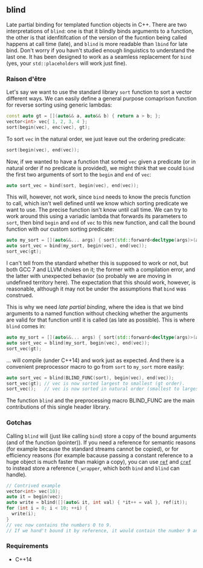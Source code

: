 ## blind

Late partial binding for templated function objects in C++. There are two interpretations of `blind`: one is that it blindly binds arguments to a function, the other is that idenfitifcation of the version of the fucntion being called happens at call time (late), and `blind` is more readable than `lbind` for late bind. Don't worry if you havn't studied enough linguistics to understand the last one. It has been designed to work as a seamless replacement for `bind` (yes, your `std::placeholders` will work just fine).


### Raison d'être

Let's say we want to use the standard library `sort` function to sort a vector different ways. We can easily define a general purpose comaprison function for reverse sorting using generic lambdas:
```c++
const auto gt = [](auto&& a, auto&& b) { return a > b; };
vector<int> vec{ 1, 2, 3, 4 };
sort(begin(vec), enc(vec), gt);
```
To sort `vec` in the natural order, we just leave out the ordering predicate:
```c++
sort(begin(vec), end(vec));
```

Now, if we wanted to have a function that sorted `vec` given a predicate (or in natural order if no predicate is provided), we might think that we could `bind` the first two arguments of sort to the `begin` and `end` of `vec`:
```c++
auto sort_vec = bind(sort, begin(vec), end(vec));
```
This will, however, not work, since `bind` needs to know the precis function to call, which isn't well defined until we know which sorting predicate we want to use. The precise function isn't know until call time. We can try to work around this using a variadic lambda that forwards its parameters to `sort`, then bind `begin` and `end` of `vec` to this new function, and call the bound function with our custom sorting predicate:
```c++
auto my_sort = [](auto&&... args) { sort(std::forward<decltype(args)>(args)); };
auto sort_vec = bind(my_sort, begin(vec), end(vec));
sort_vec(gt);
```
I can't tell from the standard whether this is supposed to work or not, but both GCC 7 and LLVM chokes on it; the former with a compilation error, and the latter with unexpected behavior (so probably we are moving in undefined territory here). The expectation that this should work, however, is reasonable, although it may not be under the assumptions that `bind` was construed.

This is why we need *late partial binding*, where the idea is that we bind arguments to a named function without checking whether the arguments are valid for that function until it is called (as late as possible). This is where `blind` comes in:
```c++
auto my_sort = [](auto&&... args) { sort(std::forward<decltype(args)>(args)); };
auto sort_vec = blind(my_sort, begin(vec), end(vec));
sort_vec(gt);
```
... will compile (under C++14) and work just as expected. And there is a convenient preprocessor macro to go from `sort` to `my_sort` more easily:
```c++
auto sort_vec = blind(BLIND_FUNC(sort), begin(vec), end(vec));
sort_vec(gt); // vec is now sorted largest to smallest (gt order).
sort_vec();   // vec is now sorted in natural order (smallest to largest).
```
The function `blind` and the preprocessing macro BLIND_FUNC are the main contributions of this single header library.


### Gotchas

Calling `blind` will (just like calling `bind`) store a copy of the bound arguments (and of the function (pointer)). If you need a reference for semantic reasons (for example because the standard streams cannot be copied), or for efficiency reasons (for example bacause passing a constant reference to a huge object is much faster than makign a copy), you can use [`ref`](http://www.cplusplus.com/reference/functional/ref) and [`cref`](http://www.cplusplus.com/reference/functional/cref) to instead store a reference (`_wrapper`, which both `bind` and `blind` can handle).
```c++
// Contrived example
vector<int> vec(10);
auto it = begin(vec);
auto write = blind([](auto& it, int val) { *it++ = val }, ref(it));
for (int i = 0; i < 10; ++i) {
  write(i);
}
// vec now contains the numbers 0 to 9.
// If we hand't bound it by reference, it would contain the number 9 and 9 undefined ints.
```


### Requirements

* C++14
